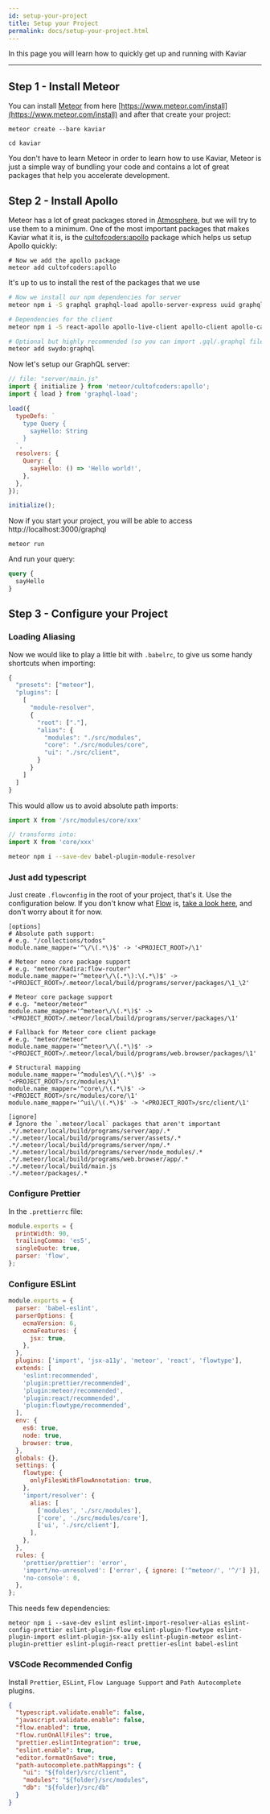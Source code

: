 ```yaml
---
id: setup-your-project
title: Setup your Project
permalink: docs/setup-your-project.html
---
```


In this page you will learn how to quickly get up and running with Kaviar

---

## Step 1 - Install Meteor

You can install [Meteor](https://www.meteor.com/install) from here [https://www.meteor.com/install](https://www.meteor.com/install) and after that create your project:

```
meteor create --bare kaviar

cd kaviar
```

You don't have to learn Meteor in order to learn how to use Kaviar, Meteor is just a simple way of bundling your code and contains a lot of great packages that help you accelerate development.

## Step 2 - Install Apollo

Meteor has a lot of great packages stored in [Atmosphere](https://atmospherejs.com/), but we will try to use them to a minimum. One of the most important packages that makes Kaviar what it is, is the [cultofcoders:apollo](https://github.com/cult-of-coders/apollo) package which helps us setup Apollo quickly:

```
# Now we add the apollo package
meteor add cultofcoders:apollo
```

It's up to us to install the rest of the packages that we use
```bash
# Now we install our npm dependencies for server
meteor npm i -S graphql graphql-load apollo-server-express uuid graphql-tools graphql-type-json apollo-live-server

# Dependencies for the client
meteor npm i -S react-apollo apollo-live-client apollo-client apollo-cache-inmemory apollo-link apollo-link-http apollo-link-ws apollo-morpher subscriptions-transport-ws apollo-upload-client

# Optional but highly recommended (so you can import .gql/.graphql files)
meteor add swydo:graphql
```

Now let's setup our GraphQL server:
```js
// file: "server/main.js"
import { initialize } from 'meteor/cultofcoders:apollo';
import { load } from 'graphql-load';

load({
  typeDefs: `
    type Query {
      sayHello: String
    }
  `,
  resolvers: {
    Query: {
      sayHello: () => 'Hello world!',
    },
  },
});

initialize();
```

Now if you start your project, you will be able to access http://localhost:3000/graphql

```
meteor run
```

And run your query:

```graphql
query {
  sayHello
}
```

## Step 3 - Configure your Project

### Loading Aliasing

Now we would like to play a little bit with `.babelrc`, to give us some handy shortcuts when importing:

```js
{
  "presets": ["meteor"],
  "plugins": [
    [
      "module-resolver",
      {
        "root": ["."],
        "alias": {
          "modules": "./src/modules",
          "core": "./src/modules/core",
          "ui": "./src/client",
        }
      }
    ]
  ]
}
```

This would allow us to avoid absolute path imports: 
```js
import X from '/src/modules/core/xxx'

// transforms into:
import X from 'core/xxx'
```

```bash
meteor npm i --save-dev babel-plugin-module-resolver
```

### Just add typescript

Just create `.flowconfig` in the root of your project, that's it. Use the configuration below. If you don't know what [Flow](https://flow.org/en/docs/lang/types-and-expressions/) is, [take a look here](https://flow.org/en/docs/lang/types-and-expressions/), and don't worry about it for now.

```
[options]
# Absolute path support:
# e.g. "/collections/todos"
module.name_mapper='^\/\(.*\)$' -> '<PROJECT_ROOT>/\1'

# Meteor none core package support
# e.g. "meteor/kadira:flow-router"
module.name_mapper='^meteor\/\(.*\):\(.*\)$' -> '<PROJECT_ROOT>/.meteor/local/build/programs/server/packages/\1_\2'

# Meteor core package support
# e.g. "meteor/meteor"
module.name_mapper='^meteor\/\(.*\)$' -> '<PROJECT_ROOT>/.meteor/local/build/programs/server/packages/\1'

# Fallback for Meteor core client package
# e.g. "meteor/meteor"
module.name_mapper='^meteor\/\(.*\)$' -> '<PROJECT_ROOT>/.meteor/local/build/programs/web.browser/packages/\1'

# Structural mapping
module.name_mapper='^modules\/\(.*\)$' -> '<PROJECT_ROOT>/src/modules/\1'
module.name_mapper='^core\/\(.*\)$' -> '<PROJECT_ROOT>/src/modules/core/\1'
module.name_mapper='^ui\/\(.*\)$' -> '<PROJECT_ROOT>/src/client/\1'

[ignore]
# Ignore the `.meteor/local` packages that aren't important
.*/.meteor/local/build/programs/server/app/.*
.*/.meteor/local/build/programs/server/assets/.*
.*/.meteor/local/build/programs/server/npm/.*
.*/.meteor/local/build/programs/server/node_modules/.*
.*/.meteor/local/build/programs/web.browser/app/.*
.*/.meteor/local/build/main.js
.*/.meteor/packages/.*
```

### Configure Prettier

In the `.prettierrc` file:

```js
module.exports = {
  printWidth: 90,
  trailingComma: 'es5',
  singleQuote: true,
  parser: 'flow',
};
```

### Configure ESLint

```js
module.exports = {
  parser: 'babel-eslint',
  parserOptions: {
    ecmaVersion: 6,
    ecmaFeatures: {
      jsx: true,
    },
  },
  plugins: ['import', 'jsx-a11y', 'meteor', 'react', 'flowtype'],
  extends: [
    'eslint:recommended',
    'plugin:prettier/recommended',
    'plugin:meteor/recommended',
    'plugin:react/recommended',
    'plugin:flowtype/recommended',
  ],
  env: {
    es6: true,
    node: true,
    browser: true,
  },
  globals: {},
  settings: {
    flowtype: {
      onlyFilesWithFlowAnnotation: true,
    },
    'import/resolver': {
      alias: [
        ['modules', './src/modules'],
        ['core', './src/modules/core'],
        ['ui', './src/client'],
      ],
    },
  },
  rules: {
    'prettier/prettier': 'error',
    'import/no-unresolved': ['error', { ignore: ['^meteor/', '^/'] }],
    'no-console': 0,
  },
};
```

This needs few dependencies:
```
meteor npm i --save-dev eslint eslint-import-resolver-alias eslint-config-prettier eslint-plugin-flow eslint-plugin-flowtype eslint-plugin-import eslint-plugin-jsx-a11y eslint-plugin-meteor eslint-plugin-prettier eslint-plugin-react prettier-eslint babel-eslint
```

### VSCode Recommended Config

Install `Prettier`, `ESLint`, `Flow Language Support` and `Path Autocomplete` plugins.

```json
{
  "typescript.validate.enable": false,
  "javascript.validate.enable": false,
  "flow.enabled": true,
  "flow.runOnAllFiles": true,
  "prettier.eslintIntegration": true,
  "eslint.enable": true,
  "editor.formatOnSave": true,
  "path-autocomplete.pathMappings": {
    "ui": "${folder}/src/client",
    "modules": "${folder}/src/modules",
    "db": "${folder}/src/db"
  }
}
```
